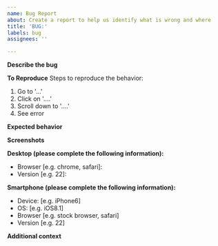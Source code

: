 ```yaml
---
name: Bug Report
about: Create a report to help us identify what is wrong and where
title: 'BUG:'
labels: bug
assignees: ''

---
```


**Describe the bug**
<!---A clear and concise description of what the bug is.--->

**To Reproduce**
Steps to reproduce the behavior:
1. Go to '...'
2. Click on '....'
3. Scroll down to '....'
4. See error

**Expected behavior**
<!--- A clear and concise description of what you expected to happen. --->

**Screenshots**
<!--- If applicable, add screenshots to help explain your problem. --->

**Desktop (please complete the following information):**
 - Browser [e.g. chrome, safari]:
 - Version [e.g. 22]:

**Smartphone (please complete the following information):**
 - Device: [e.g. iPhone6]
 - OS: [e.g. iOS8.1]
 - Browser [e.g. stock browser, safari]
 - Version [e.g. 22]

**Additional context**
<!--- Add any other context about the problem here. --->

